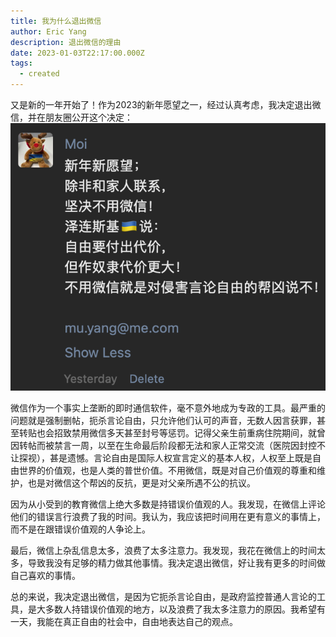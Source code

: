 ```yaml
---
title: 我为什么退出微信
author: Eric Yang
description: 退出微信的理由
date: 2023-01-03T22:17:00.000Z
tags:
  - created
---
```


又是新的一年开始了！作为2023的新年愿望之一，经过认真考虑，我决定退出微信，并在朋友圈公开这个决定：
![](/src/static/img/Quit-WeChat.png)

微信作为一个事实上垄断的即时通信软件，毫不意外地成为专政的工具。最严重的问题就是强制删帖，扼杀言论自由，只允许他们认可的声音，无数人因言获罪，甚至转贴也会招致禁用微信多天甚至封号等惩罚。记得父亲生前重病住院期间，就曾因转帖而被禁言一周，以至在生命最后阶段都无法和家人正常交流（医院因封控不让探视），甚是遗憾。言论自由是国际人权宣言定义的基本人权，人权至上既是自由世界的价值观，也是人类的普世价值。不用微信，既是对自己价值观的尊重和维护，也是对微信这个帮凶的反抗，更是对父亲所遇不公的抗议。

因为从小受到的教育微信上绝大多数是持错误价值观的人。我发现，在微信上评论他们的错误言行浪费了我的时间。我认为，我应该把时间用在更有意义的事情上，而不是在跟错误价值观的人争论上。

最后，微信上杂乱信息太多，浪费了太多注意力。我发现，我花在微信上的时间太多，导致我没有足够的精力做其他事情。我决定退出微信，好让我有更多的时间做自己喜欢的事情。

总的来说，我决定退出微信，是因为它扼杀言论自由，是政府监控普通人言论的工具，是大多数人持错误价值观的地方，以及浪费了我太多注意力的原因。我希望有一天，我能在真正自由的社会中，自由地表达自己的观点。